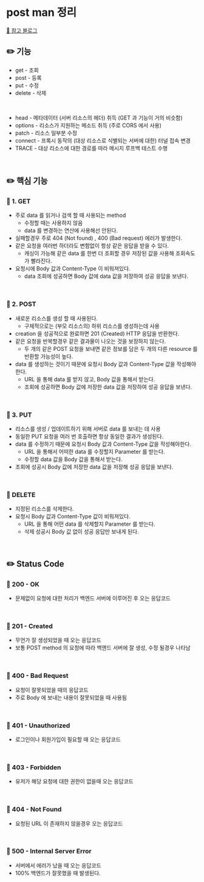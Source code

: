 # post man 정리

[🔗 참고 블로그](https://velog.io/@jeongssi94/Postman-API)

## ✏️ 기능

- get - 조회 
- post - 등록 
- put - 수정 
- delete - 삭제 

<br>

- head - 메타데이터 (서버 리소스의 헤더) 취득 (GET 과 기능이 거의 비슷함)
- options - 리소스가 지원하는 메소드 취득 (주로 CORS 에서 사용)
- patch - 리소스 일부분 수정 
- connect - 프록시 동작의 (대상 리소스로 식별되는 서버에 대한) 터널 접속 변경
- TRACE - 대상 리소스에 대한 경로를 따라 메시지 루프백 테스트 수행

<br>

## ✏️ 핵심 기능

### 📍 1. GET

- 주로 data 를 읽거나 검색 할 때 사용되는 method
    - 수정할 때는 사용하지 않음
    - data 를 변경하는 연산에 사용해선 안된다.
- 실패할경우 주로 404 (Not found) , 400 (Bad request) 에러가 발생한다.
- 같은 요청을 여러번 하더라도 변함없이 항상 같은 응답을 받을 수 있다.
    - 캐싱이 가능해 같은 data 를 한번 더 조회할 경우 저장된 값을 사용해 조회속도가 빨라진다.
- 요청시에 Body 값과 Content-Type 이 비워져있다.
    - data 조회에 성공하면 Body 값에 data 값을 저장하여 성공 응답을 보낸다.

<br>

### 📍 2. POST

- 새로운 리소스를 생성 할 때 사용된다.
    - 구체적으로는 (부모 리소스의) 하위 리소스를 생성하는데 사용
- creation 을 성공적으로 완료하면 201 (Created) HTTP 응답을 반환한다.
- 같은 요청을 반복할경우 같은 결과물이 나오는 것을 보장하지 않는다.
    - 두 개의 같은 POST 요청을 보내면 같은 정보를 담은 두 개의 다른 resource 를 반환할 가능성이 높다.
- data 를 생성하는 것이기 때문에 요청시 Body 값과 Content-Type 값을 작성해야 한다.
    - URL 을 통해 data 를 받지 않고, Body 값을 통해서 받는다.
    - 조회에 성공하면 Body 값에 저장한 data 값을 저장하여 성공 응답을 보낸다.

<br>

### 📍 3. PUT

- 리소스를 생성 / 업데이트하기 위해 서버로 data 를 보내는 데 사용
- 동일한 PUT 요청을 여러 번 호출하면 항상 동일한 결과가 생성된다.
- data 를 수정하기 때문에 요청시 Body 값과 Content-Type 값을 작성해야한다.
    - URL 을 통해서 어떠한 data 를 수정할지 Parameter 를 받는다.
    - 수정할 data 값을 Body 값을 통해서 받는다.
- 조회에 성공시 Body 값에 저장한 data 값을 저장해 성공 응답을 보낸다.

<br>

### 📍 DELETE

- 지정된 리소스를 삭제한다.
- 요청시 Body 값과 Content-Type 값이 비워져있다.
    - URL 을 통해 어떤 data 를 삭제할지 Parameter 를 받는다.
    - 삭제 성공시 Body 값 없이 성공 응답만 보내게 된다.

<br>

## ✏️ Status Code

### 📍 200 - OK

- 문제없이 요청에 대한 처리가 백엔드 서버에 이루어진 후 오는 응답코드

<br>

### 📍 201 - Created

- 무언가 잘 생성되었을 때 오는 응답코드
- 보통 POST method 의 요청에 따라 백엔드 서버에 잘 생성, 수정 될경우 나타남

<br>

### 📍 400 - Bad Request

- 요청이 잘못되었을 때의 응답코드
- 주로 Body 에 보내는 내용이 잘못되었을 때 사용됨

<br>

### 📍 401 - Unauthorized

- 로그인이나 회원가입이 필요할 때 오는 응답코드

<br>

### 📍 403 - Forbidden

- 유저가 해당 요청에 대한 권한이 없을때 오는 응답코드

<br>

### 📍 404 - Not Found

- 요청된 URL 이 존재하지 않을경우 오는 응답코드

<br>

### 📍 500 - Internal Server Error

- 서버에서 에러가 났을 때 오는 응답코드
- 100% 백엔드가 잘못했을 때 발생된다.
